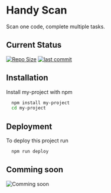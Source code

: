 
# Handy Scan

Scan one code, complete multiple tasks.



## Current Status

[![Repo Size](https://img.shields.io/github/repo-size/code-folks/handy-scan)](https://img.shields.io/github/repo-size/code-folks/handy-scan)
[![last commit](https://img.shields.io/github/last-commit/code-folks/handy-scan)](https://img.shields.io/github/last-commit/code-folks/handy-scan)



## Installation

Install my-project with npm

```bash
  npm install my-project
  cd my-project
```
    
## Deployment

To deploy this project run

```bash
  npm run deploy
```


## Comming soon

![Comming soon](https://via.placeholder.com/468x300?text=App+Screenshot)

